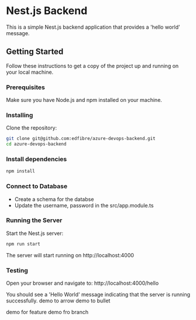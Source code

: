 # Nest.js Backend

This is a simple Nest.js backend application that provides a 'hello world' message.

## Getting Started


Follow these instructions to get a copy of the project up and running on your local machine.

### Prerequisites

Make sure you have Node.js and npm installed on your machine.

### Installing

Clone the repository:

```bash
git clone git@github.com:edfibre/azure-devops-backend.git
cd azure-devops-backend
```

### Install dependencies

```bash
npm install
```

### Connect to Database

- Create a schema for the databse
- Update the username, password in the src/app.module.ts

### Running the Server

Start the Nest.js server:

```bash
npm run start
```

The server will start running on http://localhost:4000


### Testing
Open your browser and navigate to:
http://localhost:4000/hello

You should see a 'Hello World' message indicating that the server is running successfully.
demo to arrow
demo to bullet

demo for feature
demo fro branch